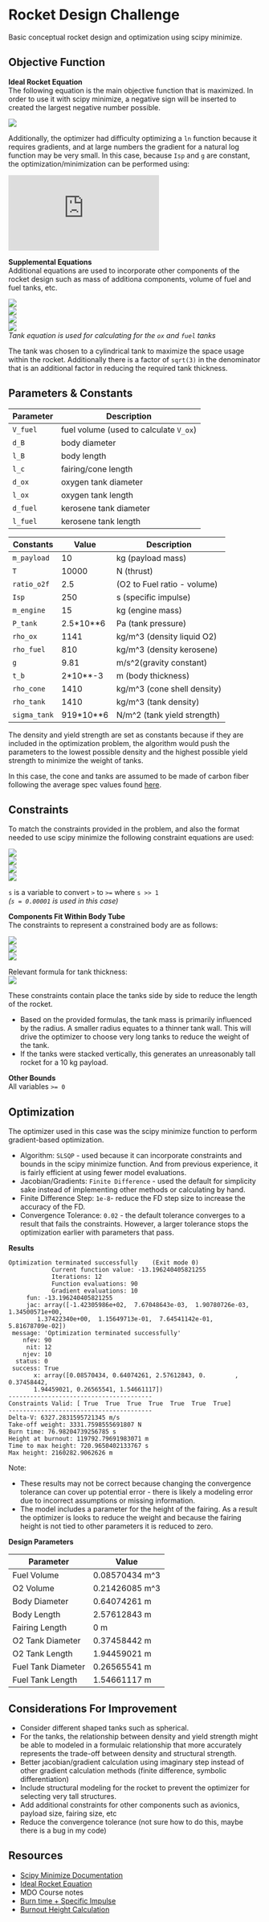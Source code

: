 # Rocket Design Challenge

Basic conceptual rocket design and optimization using scipy minimize.

## Objective Function
**Ideal Rocket Equation**  
The following equation is the main objective function that is maximized. In order to use it with scipy minimize, a negative sign will be inserted to created the largest negative number possible.

<!-- ![](https://latex.codecogs.com/svg.latex?\Delta%20v%20=%20I_{sp}%20g_0%20\ln%20\left(\frac{m_0}{m_f}\right)) -->

![](./images/ideal_rocket.svg)

Additionally, the optimizer had difficulty optimizing a `ln` function because it requires gradients, and at large numbers the gradient for a natural log function may be very small. In this case, because `Isp` and `g` are constant, the optimization/minimization can be performed using:

![](https://latex.codecogs.com/svg.latex?m_0/m_f)

**Supplemental Equations**  
Additional equations are used to incorporate other components of the rocket design such as mass of additiona components, volume of fuel and fuel tanks, etc.

<!-- ![](https://latex.codecogs.com/svg.latex?m_0%20=%20m_f%20+%20\rho_{ox}%20V_{ox}%20+%20\rho_{fuel}%20V_{fuel})  
![](https://latex.codecogs.com/svg.latex?V_{ox}%20%20=%202.5%20V_{fuel})  
![](https://latex.codecogs.com/svg.latex?m_f%20=%20m_{engine}%20+%20\pi%20d_B%20t_B%20l_B%20+%20\pi%20\frac{d_B}{2}%20l_C%20t_B%20\rho_c%20+%20m_p%20+%20m_{ox,%20tank}%20+%20m_{fuel,%20tank})  
![](https://latex.codecogs.com/svg.latex?m_{tank}%20=%20\rho_{tank}%20\frac{Pd_{tank}/2}{2\sigma_{tank}%20\sqrt{3}}%20\left(%202\pi%20\left(\frac{d_{tank}}{2}\right)^2%20+%20\pi%20d_{tank}%20l_{tank}%20\right))   -->

![](./images/initial_mass.svg)  
![](./images/fuel_relation.svg)  
![](./images/final_mass.svg)  
![](./images/tank_mass.svg)  
_Tank equation is used for calculating for the `ox` and `fuel` tanks_

The tank was chosen to a cylindrical tank to maximize the space usage within the rocket. Additionally there is a factor of `sqrt(3)` in the denominator that is an additional factor in reducing the required tank thickness.

## Parameters & Constants
| Parameter | Description |
| -- | -- |
| `V_fuel` | fuel volume (used to calculate `V_ox`) |
| `d_B` | body diameter |
| `l_B` | body length |
| `l_c` | fairing/cone length |
| `d_ox` | oxygen tank diameter |
| `l_ox` | oxygen tank length |
| `d_fuel` | kerosene tank diameter |
| `l_fuel` | kerosene tank length |  

| Constants | Value | Description |
| -- | -- | -- |
| `m_payload` | 10 | kg (payload mass) |
| `T` | 10000 | N (thrust) |
| `ratio_o2f` | 2.5 | (O2 to Fuel ratio - volume) |
| `Isp` | 250 | s (specific impulse)|
| `m_engine` | 15 | kg (engine mass)|
| `P_tank` | 2.5\*10**6 | Pa (tank pressure)|
| `rho_ox` | 1141 | kg/m^3 (density liquid O2)|
| `rho_fuel` | 810 | kg/m^3 (density kerosene)|
| `g` | 9.81 | m/s^2(gravity constant)|
| `t_b` | 2\*10**-3 | m (body thickness)|
| `rho_cone` | 1410 | kg/m^3 (cone shell density)|
| `rho_tank` | 1410 | kg/m^3 (tank density)|
| `sigma_tank` | 919\*10**6 | N/m^2 (tank yield strength)|

The density and yield strength are set as constants because if they are included in the optimization problem, the algorithm would push the parameters to the lowest possible density and the highest possible yield strength to minimize the weight of tanks.

In this case, the cone and tanks are assumed to be made of carbon fiber following the average spec values found [here](http://www.matweb.com/search/datasheet_print.aspx?matguid=39e40851fc164b6c9bda29d798bf3726).

## Constraints
To match the constraints provided in the problem, and also the format needed to use scipy minimize the following constraint equations are used:

<!-- ![](https://latex.codecogs.com/svg.latex?\frac{T}{m_0g_0}%20-%203%20-%20s%20\geq%200)  
![](https://latex.codecogs.com/svg.latex?\frac{l_B}{d_B}%20-%204%20-%20s%20\geq%200)  
![](https://latex.codecogs.com/svg.latex?\pi%20\left(%20\frac{d_{fuel,tank}}{2}\right)^2%20l_{fuel,tank}%20-V_{fuel}%20-s%20\geq%200)  
![](https://latex.codecogs.com/svg.latex?\pi%20\left(%20\frac{d_{ox,tank}}{2}\right)^2%20l_{ox,tank}%20-V_{ox}%20-s%20\geq%200) -->

![](./images/constraint_TW.svg)  
![](./images/constraint_body.svg)  
![](./images/constraint_tankFuel.svg)  
![](./images/constraint_tankOx.svg)  

`s` is a variable to convert `>` to `>=` where `s >> 1`  
_(`s = 0.00001` is used in this case)_

**Components Fit Within Body Tube**  
The constraints to represent a constrained body are as follows:

<!-- ![](https://latex.codecogs.com/svg.latex?t_{tank}%20=%20\frac{r_{tank}P}{2\sigma%20\sqrt{3}})  
![](https://latex.codecogs.com/svg.latex?l_B%20-%20l_{ox,tank}%20-%202t_{ox,tank}%20\geq%200)  
![](https://latex.codecogs.com/svg.latex?l_B%20-%20l_{fuel,tank}%20-%202t_{fuel,tank}%20\geq%200)  
![](https://latex.codecogs.com/svg.latex?d_B%20-%20d_{fuel,tank}%20-%202t_{fuel,tank}%20-%20d_{ox,tank}%20-%202t_{ox,tank}%20\geq%200) -->

![](./images/constraint_lengthOx.svg)  
![](./images/constraint_lengthFuel.svg)  
![](./images/constraint_diameter.svg)

Relevant formula for tank thickness:  
![](./images/tank_thickness.svg)  

These constraints contain place the tanks side by side to reduce the length of the rocket.
* Based on the provided formulas, the tank mass is primarily influenced by the radius. A smaller radius equates to a thinner tank wall. This will drive the optimizer to choose very long tanks to reduce the weight of the tank.
* If the tanks were stacked vertically, this generates an unreasonably tall rocket for a 10 kg payload.

**Other Bounds**  
All variables `>= 0`

## Optimization
The optimizer used in this case was the scipy minimize function to perform gradient-based optimization.
* Algorithm: `SLSQP` - used because it can incorporate constraints and bounds in the scipy minimize function. And from previous experience, it is fairly efficient at using fewer model evaluations.
* Jacobian/Gradients: `Finite Difference` - used the default for simplicity sake instead of implementing other methods or calculating by hand.
* Finite Difference Step: `1e-8`- reduce the FD step size to increase the accuracy of the FD.
* Convergence Tolerance: `0.02` - the default tolerance converges to a result that fails the constraints. However, a larger tolerance stops the optimization earlier with parameters that pass.

**Results**
```
Optimization terminated successfully    (Exit mode 0)
            Current function value: -13.196240405821255
            Iterations: 12
            Function evaluations: 90
            Gradient evaluations: 10
     fun: -13.196240405821255
     jac: array([-1.42305986e+02,  7.67048643e-03,  1.90780726e-03,  1.34500571e+00,
        1.37422340e+00,  1.15649713e-01,  7.64541142e-01,  5.81678709e-02])
 message: 'Optimization terminated successfully'
    nfev: 90
     nit: 12
    njev: 10
  status: 0
 success: True
       x: array([0.08570434, 0.64074261, 2.57612843, 0.        , 0.37458442,
       1.94459021, 0.26565541, 1.54661117])
----------------------------------------
Constraints Valid: [ True  True  True  True  True  True  True]
----------------------------------------
Delta-V: 6327.2831595721345 m/s
Take-off weight: 3331.7598555691807 N
Burn time: 76.98204739256785 s
Height at burnout: 119792.79691983071 m
Time to max height: 720.9650402133767 s
Max height: 2160282.9062626 m
```
Note:
* These results may not be correct because changing the convergence tolerance can cover up potential error - there is likely a modeling error due to incorrect assumptions or missing information.
* The model includes a parameter for the height of the fairing. As a result the optimizer is looks to reduce the weight and because the fairing height is not tied to other parameters it is reduced to zero.

**Design Parameters**

| Parameter | Value |
| -- | -- |
| Fuel Volume | 0.08570434 m^3|
| O2 Volume | 0.21426085 m^3|
| Body Diameter | 0.64074261 m|
| Body Length| 2.57612843 m|
| Fairing Length | 0 m|
| O2 Tank Diameter | 0.37458442 m|
| O2 Tank Length | 1.94459021 m|
| Fuel Tank Diameter | 0.26565541 m|
| Fuel Tank Length | 1.54661117 m|

## Considerations For Improvement
* Consider different shaped tanks such as spherical.
* For the tanks, the relationship between density and yield strength might be able to modeled in a formulaic relationship that more accurately represents the trade-off between density and structural strength.
* Better jacobian/gradient calculation using imaginary step instead of other gradient calculation methods (finite difference, symbolic differentiation)
* Include structural modeling for the rocket to prevent the optimizer for selecting very tall structures.
* Add additional constraints for other components such as avionics, payload size, fairing size, etc
* Reduce the convergence tolerance (not sure how to do this, maybe there is a bug in my code)

## Resources
* [Scipy Minimize Documentation](https://docs.scipy.org/doc/scipy/reference/generated/scipy.optimize.minimize.html)
* [Ideal Rocket Equation](https://www.grc.nasa.gov/WWW/K-12/rocket/rktpow.html)
* MDO Course notes
* [Burn time + Specific Impulse](https://www.grc.nasa.gov/www/k-12/airplane/specimp.html)
* [Burnout Height Calculation](https://web.mit.edu/16.unified/www/FALL/thermodynamics/notes/node103.html)
